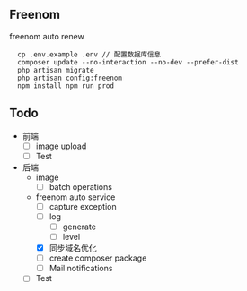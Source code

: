 ## Freenom 
freenom auto renew
   
      cp .env.example .env // 配置数据库信息
      composer update --no-interaction --no-dev --prefer-dist
      php artisan migrate
      php artisan config:freenom
      npm install npm run prod
## Todo
 - 前端
   - [ ] image upload
   - [ ] Test
 - 后端
   - image
       - [ ] batch operations
   - freenom auto service 
      - [ ] capture exception
      - [ ] log
         - [ ] generate
         - [ ] level
      - [x] 同步域名优化
      - [ ] create composer package
      - [ ] Mail notifications
   - [ ] Test